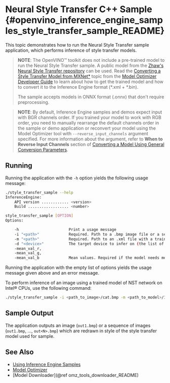 # Neural Style Transfer C++ Sample {#openvino_inference_engine_samples_style_transfer_sample_README}

This topic demonstrates how to run the Neural Style Transfer sample application, which performs
inference of style transfer models.

> **NOTE**: The OpenVINO™ toolkit does not include a pre-trained model to run the Neural Style Transfer sample. A public model from the [Zhaw's Neural Style Transfer repository](https://github.com/zhaw/neural_style) can be used. Read the [Converting a Style Transfer Model from MXNet*](../../../docs/MO_DG/prepare_model/convert_model/mxnet_specific/Convert_Style_Transfer_From_MXNet.md) topic from the [Model Optimizer Developer Guide](../../../docs/MO_DG/Deep_Learning_Model_Optimizer_DevGuide.md) to learn about how to get the trained model and how to convert it to the Inference Engine format (\*.xml + \*.bin).
> 
> The sample accepts models in ONNX format (.onnx) that don't require preprocessing.

> **NOTE**: By default, Inference Engine samples and demos expect input with BGR channels order. If you trained your model to work with RGB order, you need to manually rearrange the default channels order in the sample or demo application or reconvert your model using the Model Optimizer tool with `--reverse_input_channels` argument specified. For more information about the argument, refer to **When to Reverse Input Channels** section of [Converting a Model Using General Conversion Parameters](../../../docs/MO_DG/prepare_model/convert_model/Converting_Model_General.md).

## Running

Running the application with the <code>-h</code> option yields the following usage message:
```sh
./style_transfer_sample --help
InferenceEngine:
    API version ............ <version>
    Build .................. <number>

style_transfer_sample [OPTION]
Options:

    -h                      Print a usage message
    -i "<path>"             Required. Path to a .bmp image file or a sequence of paths separated by spaces.
    -m "<path>"             Required. Path to an .xml file with a trained model.
    -d "<device>"           The target device to infer on (the list of available devices is shown below). Default value is CPU. Use "-d HETERO:<comma-separated_devices_list>" format to specify HETERO plugin. The sample looks for a suitable plugin for the device specified.
    -mean_val_r,
    -mean_val_g,
    -mean_val_b             Mean values. Required if the model needs mean values for preprocessing and postprocessing

```

Running the application with the empty list of options yields the usage message given above and an error message.

To perform inference of an image using a trained model of NST network on Intel® CPUs, use the following command:
```sh
./style_transfer_sample -i <path_to_image>/cat.bmp -m <path_to_model>/1_decoder_FP32.xml
```

## Sample Output

The application outputs an image (`out1.bmp`) or a sequence of images (`out1.bmp`, ..., `out<N>.bmp`) which are redrawn in style of the style transfer model used for sample.

## See Also
* [Using Inference Engine Samples](../../../docs/IE_DG/Samples_Overview.md)
* [Model Optimizer](../../../docs/MO_DG/Deep_Learning_Model_Optimizer_DevGuide.md)
* [Model Downloader](@ref omz_tools_downloader_README)
